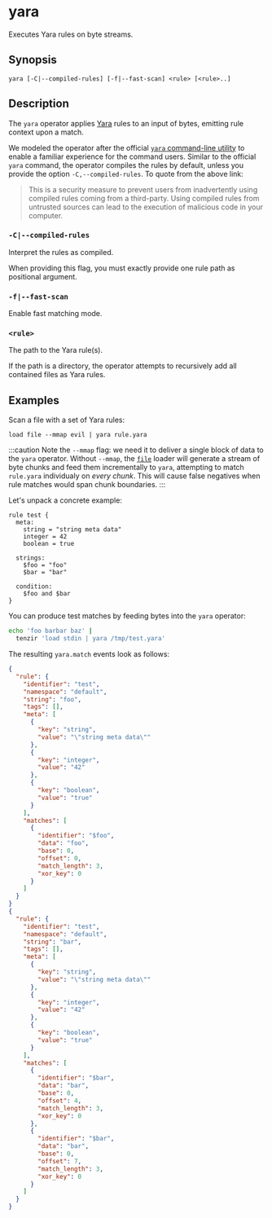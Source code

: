 # yara

Executes Yara rules on byte streams.

## Synopsis

```
yara [-C|--compiled-rules] [-f|--fast-scan] <rule> [<rule>..]
```

## Description

The `yara` operator applies [Yara](https://virustotal.github.io/yara/) rules to
an input of bytes, emitting rule context upon a match.

We modeled the operator after the official [`yara` command-line
utility](https://yara.readthedocs.io/en/stable/commandline.html) to enable a
familiar experience for the command users. Similar to the official `yara`
command, the operator compiles the rules by default, unless you provide the
option `-C,--compiled-rules`. To quote from the above link:

> This is a security measure to prevent users from inadvertently using compiled
> rules coming from a third-party. Using compiled rules from untrusted sources
> can lead to the execution of malicious code in your computer.

### `-C|--compiled-rules`

Interpret the rules as compiled.

When providing this flag, you must exactly provide one rule path as positional
argument.

### `-f|--fast-scan`

Enable fast matching mode.

### `<rule>`

The path to the Yara rule(s).

If the path is a directory, the operator attempts to recursively add all
contained files as Yara rules.

## Examples

Scan a file with a set of Yara rules:

```
load file --mmap evil | yara rule.yara
```

:::caution
Note the `--mmap` flag: we need it to deliver a single block of data to the
`yara` operator. Without `--mmap`, the [`file`](../../connectors/file.md) loader
will generate a stream of byte chunks and feed them incrementally to `yara`,
attempting to match `rule.yara` individualy on *every chunk*. This will cause
false negatives when rule matches would span chunk boundaries.
:::

Let's unpack a concrete example:

```yara
rule test {
  meta:
    string = "string meta data"
    integer = 42
    boolean = true

  strings:
    $foo = "foo"
    $bar = "bar"

  condition:
    $foo and $bar
}
```

You can produce test matches by feeding bytes into the `yara` operator:

```bash
echo 'foo barbar baz' |
  tenzir 'load stdin | yara /tmp/test.yara'
```

The resulting `yara.match` events look as follows:

```json
{
  "rule": {
    "identifier": "test",
    "namespace": "default",
    "string": "foo",
    "tags": [],
    "meta": [
      {
        "key": "string",
        "value": "\"string meta data\""
      },
      {
        "key": "integer",
        "value": "42"
      },
      {
        "key": "boolean",
        "value": "true"
      }
    ],
    "matches": [
      {
        "identifier": "$foo",
        "data": "foo",
        "base": 0,
        "offset": 0,
        "match_length": 3,
        "xor_key": 0
      }
    ]
  }
}
{
  "rule": {
    "identifier": "test",
    "namespace": "default",
    "string": "bar",
    "tags": [],
    "meta": [
      {
        "key": "string",
        "value": "\"string meta data\""
      },
      {
        "key": "integer",
        "value": "42"
      },
      {
        "key": "boolean",
        "value": "true"
      }
    ],
    "matches": [
      {
        "identifier": "$bar",
        "data": "bar",
        "base": 0,
        "offset": 4,
        "match_length": 3,
        "xor_key": 0
      },
      {
        "identifier": "$bar",
        "data": "bar",
        "base": 0,
        "offset": 7,
        "match_length": 3,
        "xor_key": 0
      }
    ]
  }
}
```
